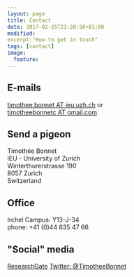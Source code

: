 ```yaml
---
layout: page
title: Contact
date: 2017-02-25T23:28:58+01:00
modified:
excerpt:"How to get in touch"
tags: [contact]
image:
  feature:
---
```


## E-mails ##
[timothee.bonnet AT ieu.uzh.ch](mailto:timothee.bonnet@ieu.uzh.ch)
or  
[timotheebonnetc AT gmail.com](mailto:timotheebonnetc@gmail.com)

## Send a pigeon ##
Timothée Bonnet  
IEU - University of Zurich  
Winterthurerstrasse 190  
8057 Zurich  
Switzerland

## Office ##
Irchel Campus: Y13-J-34  
phone: +41 (0)44 635 47 66

## "Social" media ##
[ResearchGate](https://www.researchgate.net/profile/Timothee_Bonnet)
[Twitter: @TimotheeBonnet](https://twitter.com/TimotheeBonnet)
